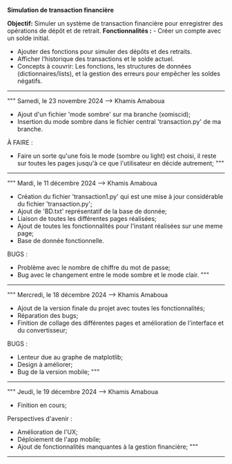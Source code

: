 **Simulation de transaction financière**

**Objectif:** Simuler un système de transaction financière pour enregistrer des opérations de
dépôt et de retrait.
**Fonctionnalités :** - Créer un compte avec un solde initial.
- Ajouter des fonctions pour simuler des dépôts et des retraits.
- Afficher l’historique des transactions et le solde actuel.
- Concepts à couvrir: Les fonctions, les structures de données (dictionnaires/lists), et la
gestion des erreurs pour empêcher les soldes négatifs.
--------------------------------------------------------------------------------------------------------------------------------------------------
"""
Samedi, le 23 novembre 2024 --> Khamis Amaboua
- Ajout d'un fichier 'mode sombre' sur ma branche (xomiscid);
- Insertion du mode sombre dans le fichier central 'transaction.py' de ma branche.

À FAIRE :
- Faire un sorte qu'une fois le mode (sombre ou light) est choisi, il reste sur toutes les pages jusqu'à ce que l'utilisateur en décide autrement;
"""
--------------------------------------------------------------------------------------------------------------------------------------------------
"""
Mardi, le 11 décembre 2024 --> Khamis Amaboua
- Création du fichier 'transaction1.py' qui est une mise à jour considérable du fichier 'transaction.py';
- Ajout de 'BD.txt' représentatif de la base de donnée;
- Liaison de toutes les différentes pages réalisées;
- Ajout de toutes les fonctionnalités pour l'instant réalisées sur une meme page;
- Base de donnée fonctionnelle.
  
BUGS :
- Problème avec le nombre de chiffre du mot de passe;
- Bug avec le changement entre le mode sombre et le mode clair.
"""
-------------------------------------------------------------------------------------------------------------------------------------------------
"""
Mercredi, le 18 décembre 2024 --> Khamis Amaboua
- Ajout de la version finale du projet avec toutes les fonctionnalités;
- Réparation des bugs;
- Finition de collage des différentes pages et amélioration de l'interface et du convertisseur;

BUGS :
- Lenteur due au graphe de matplotlib;
- Design à améliorer;
- Bug de la version mobile;
"""
-------------------------------------------------------------------------------------------------------------------------------------------------
"""
Jeudi, le 19 décembre 2024 --> Khamis Amaboua
- Finition en cours;

Perspectives d'avenir :
- Amélioration de l'UX;
- Déploiement de l'app mobile;
- Ajout de fonctionnalités manquantes à la gestion financière;
"""
-------------------------------------------------------------------------------------------------------------------------------------------------
